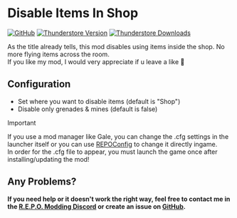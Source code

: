 # Disable Items In Shop

[![GitHub](https://img.shields.io/badge/GitHub-DisableItemsInShop-brightgreen?style=for-the-badge&logo=GitHub)](https://github.com/lucyd-dev/DisableItemsInShop/)
[![Thunderstore Version](https://img.shields.io/thunderstore/v/LucydDemon/DisableItemsInShop?style=for-the-badge&logo=thunderstore&logoColor=white)](https://thunderstore.io/c/repo/p/LucydDemon/DisableItemsInShop/)
[![Thunderstore Downloads](https://img.shields.io/thunderstore/dt/LucydDemon/DisableItemsInShop?style=for-the-badge&logo=thunderstore&logoColor=white)](https://thunderstore.io/c/repo/p/LucydDemon/DisableItemsInShop/)

As the title already tells, this mod disables using items inside the shop. No more flying items across the room.\
If you like my mod, I would very appreciate if u leave a like 💜

## Configuration

- Set where you want to disable items (default is "Shop")
- Disable only grenades & mines (default is false)

> [!IMPORTANT]
> If you use a mod manager like Gale, you can change the .cfg settings in the launcher itself or you can use [REPOConfig](https://thunderstore.io/c/repo/p/nickklmao/REPOConfig/) to change it directly ingame.\
> In order for the .cfg file to appear, you must launch the game once after installing/updating the mod!

## Any Problems?

**If you need help or it doesn't work the right way, feel free to contact me in the [R.E.P.O. Modding Discord](https://discord.com/channels/1344557689979670578/1350377273718476831) or create an issue on [GitHub](https://github.com/lucyd-dev/DisableItemsInShop/issues).**
